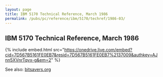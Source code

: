 ```yaml
---
layout: page
title: IBM 5170 Technical Reference, March 1986
permalink: /pubs/pc/reference/ibm/5170/techref/1986-03/
---
```


IBM 5170 Technical Reference, March 1986
----------------------------------------

{% include embed.html src="https://onedrive.live.com/embed?cid=7D567B5161FE0EB7&resid=7D567B5161FE0EB7%2137009&authkey=AJnn5XVnrTqvx-g&em=2" %}

See also: [bitsavers.org](http://bitsavers.org/pdf/ibm/pc/at/6183355_PC_AT_Technical_Reference_Mar86.pdf)
